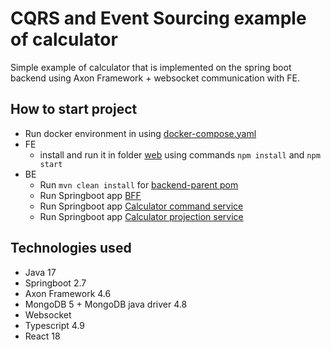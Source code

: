 # CQRS and Event Sourcing example of calculator
Simple example of calculator that is implemented on the spring boot backend using Axon Framework + websocket communication with FE.

## How to start project
- Run docker environment in using [docker-compose.yaml](local-environment/docker-compose.yaml)
- FE
  - install and run it in folder [web](web) using commands `npm install` and `npm start`
- BE 
  - Run `mvn clean install` for [backend-parent pom](backend/pom.xml)
  - Run Springboot app [BFF](backend/bff/src/main/java/cz/assist/axon_training/bff/BFF.java)
  - Run Springboot app [Calculator command service](backend/calculator-domain/calculator-command-service/src/main/java/cz/assist/axon_training/command/DomainCalculatorCommandService.java)
  -  Run Springboot app [Calculator projection service](backend/calculator-domain/calculator-projection-service/src/main/java/cz/assist/axon_training/projection/DomainCalculatorProjectionService.java)

## Technologies used
- Java 17
- Springboot 2.7
- Axon Framework 4.6
- MongoDB 5 + MongoDB java driver 4.8
- Websocket
- Typescript 4.9
- React 18